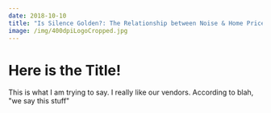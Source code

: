 ```yaml
---
date: 2018-10-10
title: "Is Silence Golden?: The Relationship between Noise & Home Prices"
image: /img/400dpiLogoCropped.jpg
---
```

# **Here is the Title!** 

This is what I am trying to say. I really like our vendors. According to blah, "we say this stuff" 
